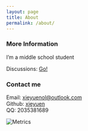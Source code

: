 ```yaml
---
layout: page
title: About
permalink: /about/
---
```


### More Information

I’m a middle school student

Discussions: [Go!](<https://github.com/xieyuen/xieyuen.github.io/disscussions>)

### Contact me

Email: [xieyuenol@outlook.com](<mailto:xieyuenol@outlook.com>)<br>
Github: [xieyuen](<https://github.com/xieyuen>)<br>
QQ: 2035381689<br>

![Metrics](https://metrics.lecoq.io/xieyuen?template=classic&languages=1&habits=1&repositories=1&lines=1&code=1&base=header%2C%20activity%2C%20community%2C%20repositories%2C%20metadata&base.indepth=false&base.hireable=false&base.skip=false&repositories.batch=100&repositories.forks=false&repositories.affiliations=owner&languages=false&languages.ignored=html%2C%20css%2C%20scss%2C%20c%2C%20c%2B%2B%2C%20roff%2C%20shell%2C%20javascript%2C%20assembly%2C%20logos&languages.limit=8&languages.threshold=0%25&languages.other=false&languages.colors=github&languages.sections=most-used&languages.indepth=false&languages.analysis.timeout=15&languages.analysis.timeout.repositories=7.5&languages.categories=markup%2C%20programming&languages.recent.categories=markup%2C%20programming&languages.recent.load=300&languages.recent.days=14&lines=false&lines.sections=base&lines.repositories.limit=4&lines.history.limit=1&habits=false&habits.from=200&habits.days=14&habits.facts=true&habits.charts=false&habits.charts.type=classic&habits.trim=false&habits.languages.limit=8&habits.languages.threshold=0%25&repositories=false&repositories.featured=xieyuen%2FTool-Gallery&repositories.pinned=2&repositories.starred=1&repositories.random=1&repositories.order=featured%2C%20pinned%2C%20starred%2C%20random&code=false&code.lines=12&code.load=400&code.days=3&code.visibility=public&code.languages=python%2C%20batchfile&config.timezone=Asia%2FShanghai)
